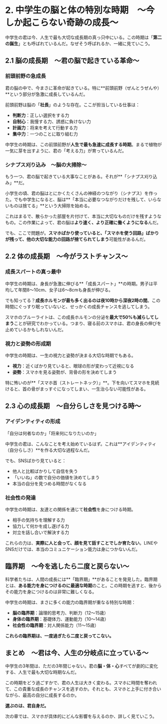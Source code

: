 # 2. 中学生の脳と体の特別な時期　～今しか起こらない奇跡の成長～

中学生の君は今、人生で最も大切な成長期の真っ只中にいる。この時期は「**第二の誕生**」とも呼ばれているんだ。なぜそう呼ばれるか、一緒に見ていこう。

## 2.1 脳の成長期　～君の脳で起きている革命～

### 前頭前野の急成長

君の脳の中で、今まさに革命が起きている。特に**前頭前野（ぜんとうぜんや）**という部分が急激に成長しているんだ。

前頭前野は脳の「**社長**」のような存在。ここが担当している仕事は：

- **判断力**：正しい選択をする力
- **自制心**：我慢する力、誘惑に負けない力  
- **計画力**：将来を考えて行動する力
- **集中力**：一つのことに取り組む力

中学生の時期は、この前頭前野が**人生で最も急速に成長する時期**。まるで植物が一気に芽を出すように、君の「考える力」が育っているんだ。

### シナプス刈り込み　～脳の大掃除～

もう一つ、君の脳で起きている大事なことがある。それが**「シナプス刈り込み」**だ。

小学生の頃、君の脳はとにかくたくさんの神経のつながり（シナプス）を作った。でも中学生になると、脳は**「本当に必要なつながりだけを残して、いらないものは捨てる」**という大掃除を始める。

これはまるで、散らかった部屋を片付けて、本当に大切なものだけを残すようなもの。この作業によって、君の脳は**より速く、より正確に働くようになる**んだ。

でも、ここで問題が。**スマホばかり使っていると、「スマホを使う回路」ばかりが残って、他の大切な能力の回路が捨てられてしまう**可能性があるんだ。

## 2.2 体の成長期　～今がラストチャンス～

### 成長スパートの真っ最中

中学生の時期は、身長が急激に伸びる**「成長スパート」**の時期。男子は平均して年間8～10cm、女子は6～8cmも身長が伸びる。

でも知ってる？**成長ホルモンが最も多く出るのは夜10時から深夜2時の間**。この時間にぐっすり眠っていないと、せっかくの成長チャンスを逃してしまう。

スマホのブルーライトは、この成長ホルモンの分泌を**最大で50%も減らしてしまう**ことが研究でわかっている。つまり、寝る前のスマホは、君の身長の伸びを止めているかもしれないんだ。

### 視力と姿勢の形成期

中学生の時期は、一生の視力と姿勢が決まる大切な時期でもある。

- **視力**：近くばかり見ていると、眼球の形が変わって近視になる
- **姿勢**：スマホを見る姿勢が、背骨の形を決めてしまう

特に怖いのが**「スマホ首（ストレートネック）」**。下を向いてスマホを見続けると、首の骨がまっすぐになってしまい、一生治らない可能性がある。

## 2.3 心の成長期　～自分らしさを見つける時～

### アイデンティティの形成

「自分は何者なのか」「将来何になりたいのか」

中学生の君は、こんなことを考え始めているはず。これは**アイデンティティ（自分らしさ）**を作る大切な過程なんだ。

でも、SNSばかり見ていると：
- 他人と比較ばかりして自信を失う
- 「いいね」の数で自分の価値を決めてしまう
- 本当の自分を見つめる時間がなくなる

### 社会性の発達

中学生の時期は、友達との関係を通じて**社会性**を身につける時期。

- 相手の気持ちを理解する力
- 協力して何かを成し遂げる力
- 対立を話し合いで解決する力

これらの力は、**実際に人と会って、顔を見て話すことでしか育たない**。LINEやSNSだけでは、本当のコミュニケーション能力は身につかないんだ。

## 臨界期　～今を逃したら二度と戻らない～

科学者たちは、人間の成長には**「臨界期」**があることを発見した。臨界期とは、**ある能力を身につけるのに最適な時期**のこと。この時期を逃すと、後からその能力を身につけるのは非常に難しくなる。

中学生の時期は、まさに多くの能力の臨界期が重なる特別な時期：

- **脳の臨界期**：論理的思考力、判断力（12～15歳）
- **身体の臨界期**：基礎体力、運動能力（10～14歳）  
- **社会性の臨界期**：対人関係能力（11～15歳）

**これらの臨界期は、一度過ぎたら二度と戻ってこない。**

## まとめ　～君は今、人生の分岐点に立っている～

中学生の3年間は、ただの3年間じゃない。君の**脳・体・心**すべてが劇的に変化する、人生で最も大切な時期なんだ。

この時期をどう過ごすかで、君の人生は大きく変わる。スマホに時間を奪われて、この貴重な成長のチャンスを逃すのか。それとも、スマホと上手に付き合いながら、最高の自分に成長するのか。

**選ぶのは、君自身だ。**

次の章では、スマホが具体的にどんな影響を与えるのか、詳しく見ていこう。
